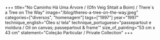+++
title="No Caminho Há Uma Árvore / (Ofn Veig Shtait a Boim) / There´s a Tree on The Way"
image="/blog/theres-a-tree-on-the-way.jpeg"
categories=["diversos", "homenagem"]
tags=["1997"]
year="1997"
technique_english="Óleo s/ tela"
technique_portuguese="passepartout e moldura / Oil on canvas; passepartout & frame'"
size_of_painting="53 cm x 43 cm"
statement="Coleção Particular / Private Collection"
+++
